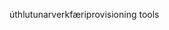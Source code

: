 <span data-ttu-id="71749-101">úthlutunarverkfæri</span><span class="sxs-lookup"><span data-stu-id="71749-101">provisioning tools</span></span>